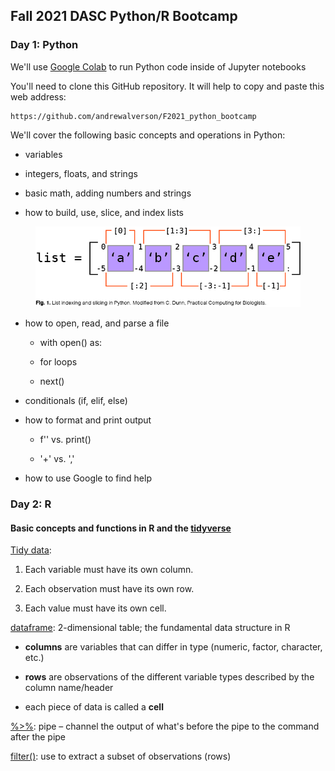 ## Fall 2021 DASC Python/R Bootcamp

### Day 1: Python

We'll use [Google Colab](https://colab.research.google.com/) to run Python code inside of Jupyter notebooks

You'll need to clone this GitHub repository. It will help to copy and paste this web address:

	https://github.com/andrewalverson/F2021_python_bootcamp

We'll cover the following basic concepts and operations in Python:
	
- variables

- integers, floats, and strings

- basic math, adding numbers and strings

- how to build, use, slice, and index lists


<figure align = "center">

![](img/list_indexing.jpg)

</figure>


- how to open, read, and parse a file
	
	- with open() as:

	- for loops

	- next()

- conditionals (if, elif, else)

- how to format and print output
	
	- f'' vs. print()
	
	- '+' vs. ','

- how to use Google to find help

### Day 2: R

#### Basic concepts and functions in R and the [tidyverse](https://www.tidyverse.org/)

[Tidy data](https://r4ds.had.co.nz/tidy-data.html):

1. Each variable must have its own column.

2. Each observation must have its own row.

3. Each value must have its own cell.


[dataframe](http://www.r-tutor.com/r-introduction/data-frame): 2-dimensional table; the fundamental data structure in R
	
- **columns** are variables that can differ in type (numeric, factor, character, etc.)
	
- **rows** are observations of the different variable types described by the column name/header
	
- each piece of data is called a **cell** 

[%>%](https://style.tidyverse.org/pipes.html): pipe – channel the output of what's before the pipe to the command after the pipe

[filter()](https://dplyr.tidyverse.org/reference/filter.html): use to extract a subset of observations (rows)




